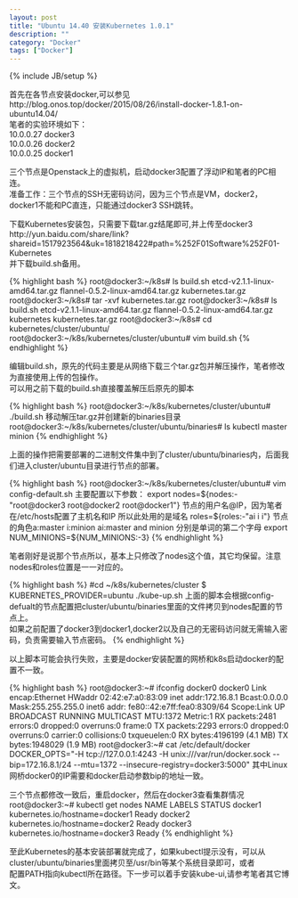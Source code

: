 ```yaml
---
layout: post
title: "Ubuntu 14.40 安装Kubernetes 1.0.1"
description: ""
category: "Docker"
tags: ["Docker"]
---
```

{% include JB/setup %}
<p>
首先在各节点安装docker,可以参见<br/>
http://blog.onos.top/docker/2015/08/26/install-docker-1.8.1-on-ubuntu14.04/<br/>
笔者的实验环境如下：<br/>
10.0.0.27  docker3<br/>
10.0.0.26  docker2<br/>
10.0.0.25  docker1<br/>
</p>
<p>
三个节点是Openstack上的虚拟机，启动docker3配置了浮动IP和笔者的PC相连。<br/>
准备工作：三个节点的SSH无密码访问，因为三个节点是VM，docker2，docker1不能和PC直连，只能通过docker3 SSH跳转。
</p>
<p>
下载Kubernetes安装包，只需要下载tar.gz结尾即可,并上传至docker3<br/>
http://yun.baidu.com/share/link?shareid=1517923564&uk=1818218422#path=%252F01Software%252F01-Kubernetes<br/>
并下载build.sh备用。
</p>
{% highlight bash %}
root@docker3:~/k8s# ls
build.sh  etcd-v2.1.1-linux-amd64.tar.gz  flannel-0.5.2-linux-amd64.tar.gz kubernetes.tar.gz
root@docker3:~/k8s# tar -xvf kubernetes.tar.gz
root@docker3:~/k8s# ls
build.sh  etcd-v2.1.1-linux-amd64.tar.gz  flannel-0.5.2-linux-amd64.tar.gz  kubernetes  kubernetes.tar.gz
root@docker3:~/k8s# cd kubernetes/cluster/ubuntu/
root@docker3:~/k8s/kubernetes/cluster/ubuntu# vim build.sh
{% endhighlight %}
<p>编辑build.sh，原先的代码主要是从网络下载三个tar.gz包并解压操作，笔者修改为直接使用上传的包操作。<br/>
可以用之前下载的build.sh直接覆盖解压后原先的脚本</p>
{% highlight bash %}
root@docker3:~/k8s/kubernetes/cluster/ubuntu# ./build.sh
移动解压tar.gz并创建新的binaries目录
root@docker3:~/k8s/kubernetes/cluster/ubuntu/binaries# ls
kubectl  master  minion
{% endhighlight %}
<p>
上面的操作把需要部署的二进制文件集中到了cluster/ubuntu/binaries内，后面我们进入cluster/ubuntu目录进行节点的部署。
</p>
{% highlight bash %}
root@docker3:~/k8s/kubernetes/cluster/ubuntu# vim config-default.sh 
主要配置以下参数：
export nodes=${nodes:-"root@docker3 root@docker2 root@docker1"}  节点的用户名@IP，因为笔者在/etc/hosts配置了主机名和IP
所以此处用的是域名
roles=${roles:-"ai i i"}   节点的角色a:master i:minion  ai:master and minion 分别是单词的第二个字母  
export NUM_MINIONS=${NUM_MINIONS:-3}
{% endhighlight %}
<p>
笔者刚好是说那个节点所以，基本上只修改了nodes这个值，其它均保留。注意nodes和roles位置是一一对应的。
</p>
{% highlight bash %}
#cd ~/k8s/kubernetes/cluster
$ KUBERNETES_PROVIDER=ubuntu ./kube-up.sh
上面的脚本会根据config-defualt的节点配置把cluster/ubuntu/binaries里面的文件拷贝到nodes配置的节点上。<br/>
如果之前配置了docker3到docker1,docker2以及自己的无密码访问就无需输入密码，负责需要输入节点密码。
{% endhighlight %}
<p>
以上脚本可能会执行失败，主要是docker安装配置的网桥和k8s启动docker的配置不一致。
</p>
{% highlight bash %}
root@docker3:~# ifconfig docker0
docker0   Link encap:Ethernet  HWaddr 02:42:e7:a0:83:09  
          inet addr:172.16.8.1  Bcast:0.0.0.0  Mask:255.255.255.0
          inet6 addr: fe80::42:e7ff:fea0:8309/64 Scope:Link
          UP BROADCAST RUNNING MULTICAST  MTU:1372  Metric:1
          RX packets:2481 errors:0 dropped:0 overruns:0 frame:0
          TX packets:2293 errors:0 dropped:0 overruns:0 carrier:0
          collisions:0 txqueuelen:0 
          RX bytes:4196199 (4.1 MB)  TX bytes:1948029 (1.9 MB)
root@docker3:~# cat /etc/default/docker 
DOCKER_OPTS="-H tcp://127.0.0.1:4243 -H unix:///var/run/docker.sock --bip=172.16.8.1/24 --mtu=1372 --insecure-registry=docker3:5000"
其中Linux网桥docker0的IP需要和docker启动参数bip的地址一致。
  
  
三个节点都修改一致后，重启docker，然后在docker3查看集群情况
root@docker3:~# kubectl get nodes
NAME      LABELS                           STATUS
docker1   kubernetes.io/hostname=docker1   Ready
docker2   kubernetes.io/hostname=docker2   Ready
docker3   kubernetes.io/hostname=docker3   Ready
{% endhighlight %}
<p>
至此Kubernetes的基本安装部署就完成了，如果kubectl提示没有，可以从cluster/ubuntu/binaries里面拷贝至/usr/bin等某个系统目录即可，或者<br/>
配置PATH指向kubectl所在路径。下一步可以着手安装kube-ui,请参考笔者其它博文。
</p>














